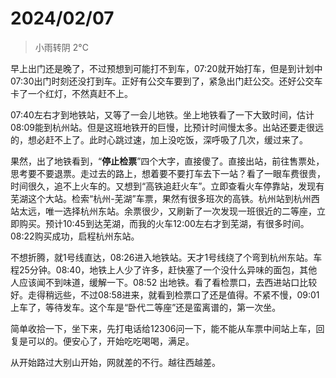 # 2024/02/07

>小雨转阴 2°C

早上出门还是晚了，不过预想到可能打不到车，07:20就开始打车，但是到计划中07:30出门时刻还没打到车。正好有公交车要到了，紧急出门赶公交。还好公交车卡了一个红灯，不然真赶不上。

07:40左右才到地铁站，又等了一会儿地铁。坐上地铁看了一下大致时间，估计08:09能到杭州站。但是这班地铁开的巨慢，比预计时间慢太多。出站还要走很远的，想必赶不上了。此时心跳过速，加上没吃饭，深呼吸了几次，缓过来了。

果然，出了地铁看到，“**停止检票**”四个大字，直接傻了。直接出站，前往售票处，思考要不要退票。走过去的路上，想着要不要打车去下一站？看了一眼车费很贵，时间很久，追不上火车的。又想到“高铁追赶火车”。立即查看火车停靠站，发现有芜湖这个大站。检索“杭州-芜湖”车票，果然有很多班次的高铁。杭州站到杭州西站太远，唯一选择杭州东站。余票很少，又刷新了一次发现一班很近的二等座，立即购买。预计10:45到达芜湖，而我的火车12:00左右才到芜湖，有很多时间。08:22购买成功，启程杭州东站。

不想折腾，就1号线直达，08:26进入地铁站。天才1号线绕了个弯到杭州东站。车程25分钟。08:40，地铁上人少了许多，赶快塞了一个没什么异味的面包，其他人应该闻不到味道，缓解一下。08:52 出地铁。看了看检票口，去西进站口比较好。走得稍远些，不过08:58进来，就看到检票口了还是值得。不紧不慢，09:01上车了，等待发车。这个车是“卧代二等座”还是蛮离谱的，第一次坐。

简单收拾一下，坐下来，先打电话给12306问一下，能不能从车票中间站上车，回复是可以的。便安心了，开始吃吃喝喝，满足。

从开始路过大别山开始，网就差的不行。越往西越差。
